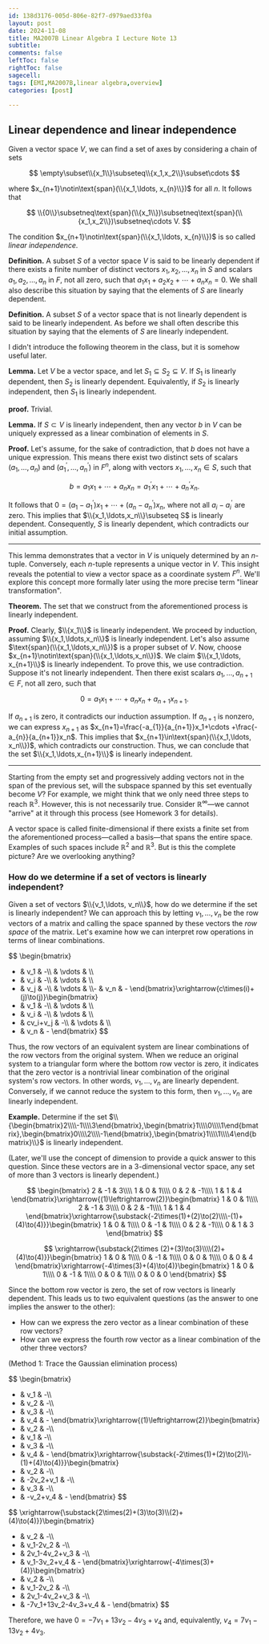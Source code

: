 ```yaml
---
id: 138d3176-005d-806e-82f7-d979aed33f0a
layout: post
date: 2024-11-08
title: MA2007B Linear Algebra I Lecture Note 13
subtitle: 
comments: false
leftToc: false
rightToc: false
sagecell: 
tags: [EMI,MA2007B,linear algebra,overview]
categories: [post]

---
```


## Linear dependence and linear independence


Given a vector space $V$, we can find a set of axes by considering a chain of sets


$$
\empty\subset\\{x_1\\}\subseteq\\{x_1,x_2\\}\subset\cdots
$$


where $x_{n+1}\notin\text{span}(\\{x_1,\ldots, x_{n}\\})$ for all $n$. It follows that


$$
\\{0\\}\subsetneq\text{span}(\\{x_1\\})\subsetneq\text{span}(\\{x_1,x_2\\})\subsetneq\cdots V.
$$


The condition $x_{n+1}\notin\text{span}(\\{x_1,\ldots, x_{n}\\})$ is so called _linear independence._


**Definition.** A subset $S$ of a vector space $V$ is said to be linearly dependent if there exists a finite number of distinct vectors $x_1, x_2,\ldots, x_n$ in $S$ and scalars $a_1,a_2,\ldots,a_n$ in $F$, not all zero, such that $a_1x_1+a_2x_2+\cdots+a_nx_n=0$. We shall also describe this situation by saying that the elements of $S$ are linearly dependent.


**Definition.** A subset $S$ of a vector space that is not linearly dependent is said to be linearly independent. As before we shall often describe this situation by saying that the elements of $S$ are linearly independent.


I didn't introduce the following theorem in the class, but it is somehow useful later.


**Lemma.** Let $V$ be a vector space, and let $S_1\subseteq S_2\subseteq V$. If $S_1$ is linearly dependent, then $S_2$ is linearly dependent. Equivalently, if $S_2$ is linearly independent, then $S_1$ is linearly independent.


**proof.** Trivial. 


**Lemma.** If $S\subset V$ is linearly independent, then any vector $b$ in $V$ can be uniquely expressed as a linear combination of elements in $S$.


**Proof.** Let's assume, for the sake of contradiction, that $b$ does not have a unique expression. This means there exist two distinct sets of scalars $(a_1,\ldots,a_n)$ and $(a^{\prime}_1,\ldots,a^{\prime}_n)$ in $F^n$, along with vectors $x_1,\ldots,x_n\in S$, such that


$$
b=a_1x_1+\cdots +a_nx_n=a^{\prime}_1x_1+\cdots+a^{\prime}_nx_n.
$$


It follows that $0=(a_1-a^{\prime}_1)x_1+\cdots+(a_n-a^{\prime}_n)x_n$, where not all $a_i-a^{\prime}_i$ are zero. This implies that $\\{x_1,\ldots,x_n\\}\subseteq S$ is linearly dependent. Consequently, $S$ is linearly dependent, which contradicts our initial assumption.


---


This lemma demonstrates that a vector in $V$ is uniquely determined by an $n$-tuple. Conversely, each $n$-tuple represents a unique vector in $V$. This insight reveals the potential to view a vector space as a coordinate system $F^n$. We'll explore this concept more formally later using the more precise term "linear transformation".


**Theorem.** The set that we construct from the aforementioned process is linearly independent. 


**Proof.** Clearly, $\\{x_1\\}$ is linearly independent. We proceed by induction, assuming $\\{x_1,\ldots,x_n\\}$ is linearly independent. Let's also assume $\text{span}(\\{x_1,\ldots,x_n\\})$ is a proper subset of $V$. Now, choose $x_{n+1}\notin\text{span}(\\{x_1,\ldots,x_n\\})$. We claim $\\{x_1,\ldots, x_{n+1}\\}$ is linearly independent. To prove this, we use contradiction. Suppose it's not linearly independent. Then there exist scalars $a_1,\ldots, a_{n+1}\in F$, not all zero, such that


$$
0=a_1x_1+\cdots+a_{n}x_n+a_{n+1}x_{n+1}.
$$


If $a_{n+1}$ is zero, it contradicts our induction assumption. If $a_{n+1}$ is nonzero, we can express $x_{n+1}$ as $x_{n+1}=\frac{-a_{1}}{a_{n+1}}x_1+\cdots +\frac{-a_{n}}{a_{n+1}}x_n$. This implies that $x_{n+1}\in\text{span}(\\{x_1,\ldots, x_n\\})$, which contradicts our construction. Thus, we can conclude that the set $\\{x_1,\ldots,x_{n+1}\\}$ is linearly independent.


---


Starting from the empty set and progressively adding vectors not in the span of the previous set, will the subspace spanned by this set eventually become $V$? For example, we might think that we only need three steps to reach $\mathbb{R}^3$. However, this is not necessarily true. Consider $\mathbb{R}^\infty$—we cannot "arrive" at it through this process (see Homework 3 for details).


A vector space is called finite-dimensional if there exists a finite set from the aforementioned process—called a basis—that spans the entire space. Examples of such spaces include $\mathbb{R}^2$ and $\mathbb{R}^3$. But is this the complete picture? Are we overlooking anything?


### How do we determine if a set of vectors is linearly independent?


Given a set of vectors $\\{v_1,\ldots, v_n\\}$, how do we determine if the set is linearly independent? We can approach this by letting $v_1,\ldots, v_n$ be the row vectors of a matrix and calling the space spanned by these vectors the _row space_ of the matrix. Let's examine how we can interpret row operations in terms of linear combinations.


$$
\begin{bmatrix}
 - & v_1 & -\\\\
& \vdots & \\\\
 - & v_i & -\\\\
& \vdots & \\\\
 - & v_j & -\\\\
& \vdots & \\\\- & v_n & -
\end{bmatrix}\xrightarrow{c\times(i)+(j)\to(j)}\begin{bmatrix}
 - & v_1 & -\\\\
& \vdots & \\\\
 - & v_i & -\\\\
& \vdots & \\\\
 - & cv_i+v_j & -\\\\
& \vdots & \\\\
 - & v_n & -
\end{bmatrix}
$$


Thus, the row vectors of an equivalent system are linear combinations of the row vectors from the original system. When we reduce an original system to a triangular form where the bottom row vector is zero, it indicates that the zero vector is a nontrivial linear combination of the original system's row vectors. In other words, $v_1,\ldots, v_n$ are linearly dependent. Conversely, if we cannot reduce the system to this form, then $v_1,\ldots,v_n$ are linearly independent.


**Example.** Determine if the set $\\{\begin{bmatrix}2\\\\-1\\\\3\end{bmatrix},\begin{bmatrix}1\\\\0\\\\1\end{bmatrix},\begin{bmatrix}0\\\\2\\\\-1\end{bmatrix},\begin{bmatrix}1\\\\1\\\\4\end{bmatrix}\\}$ is linearly independent.


(Later, we'll use the concept of dimension to provide a quick answer to this question. Since these vectors are in a 3-dimensional vector space, any set of more than 3 vectors is linearly dependent.)


$$
\begin{bmatrix}
2 & -1 & 3\\\\
1 & 0 & 1\\\\
0 & 2 & -1\\\\
1 & 1 & 4
\end{bmatrix}\xrightarrow{(1)\leftrightarrow(2)}\begin{bmatrix}
1 & 0 & 1\\\\
2 & -1 & 3\\\\
0 & 2 & -1\\\\
1 & 1 & 4
\end{bmatrix}\xrightarrow{\substack{-2\times(1)+(2)\to(2)\\\\-(1)+(4)\to(4)}}\begin{bmatrix}
1 & 0 & 1\\\\
0 & -1 & 1\\\\
0 & 2 & -1\\\\
0 & 1 & 3
\end{bmatrix}
$$


$$
\xrightarrow{\substack{2\times (2)+(3)\to(3)\\\\(2)+(4)\to(4)}}\begin{bmatrix}
1 & 0 & 1\\\\
0 & -1 & 1\\\\
0 & 0 & 1\\\\
0 & 0 & 4
\end{bmatrix}\xrightarrow{-4\times(3)+(4)\to(4)}\begin{bmatrix}
1 & 0 & 1\\\\
0 & -1 & 1\\\\
0 & 0 & 1\\\\
0 & 0 & 0
\end{bmatrix}
$$


Since the bottom row vector is zero, the set of row vectors is linearly dependent. This leads us to two equivalent questions (as the answer to one implies the answer to the other):

- How can we express the zero vector as a linear combination of these row vectors?
- How can we express the fourth row vector as a linear combination of the other three vectors?

(Method 1: Trace the Gaussian elimination process)


$$
\begin{bmatrix}
- & v_1 & -\\\\
- & v_2 & -\\\\
- & v_3 & -\\\\
- & v_4 & -
\end{bmatrix}\xrightarrow{(1)\leftrightarrow(2)}\begin{bmatrix}
- & v_2 & -\\\\
- & v_1 & -\\\\
- & v_3 & -\\\\
- & v_4 & -
\end{bmatrix}\xrightarrow{\substack{-2\times(1)+(2)\to(2)\\\\-(1)+(4)\to(4)}}\begin{bmatrix}
- & v_2 & -\\\\
- & -2v_2+v_1 & -\\\\
- & v_3 & -\\\\
- & -v_2+v_4 & -
\end{bmatrix}
$$


$$
\xrightarrow{\substack{2\times(2)+(3)\to(3)\\\\(2)+(4)\to(4)}}\begin{bmatrix}
- & v_2 & -\\\\
- & v_1-2v_2 & -\\\\
- & 2v_1-4v_2+v_3 & -\\\\
- & v_1-3v_2+v_4 & -
\end{bmatrix}\xrightarrow{-4\times(3)+(4)}\begin{bmatrix}
- & v_2 & -\\\\
- & v_1-2v_2 & -\\\\
- & 2v_1-4v_2+v_3 & -\\\\
- & -7v_1+13v_2-4v_3+v_4 & -
\end{bmatrix}
$$


Therefore, we have $0=-7v_1+13v_2-4v_3+v_4$ and, equivalently, $v_4=7v_1-13v_2+4v_3$.


